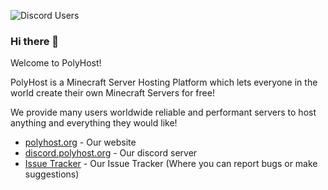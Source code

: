 
![Discord Users](https://img.shields.io/discord/778319623795245136?label=Discord&style=plastic)
### Hi there 👋

Welcome to PolyHost!

PolyHost is a Minecraft Server Hosting Platform which lets everyone in the world create their own Minecraft Servers for free!

We provide many users worldwide reliable and performant servers to host anything and everything they would like!


 * [polyhost.org](https://polyhost.org) - Our website
 * [discord.polyhost.org](https://discord.gg/eCQh5Sk2Db) - Our discord server
 * [Issue Tracker](https://github.com/PolyHosting/polyhost#readme) - Our Issue Tracker (Where you can report bugs or make suggestions)


